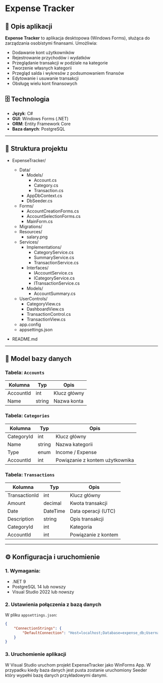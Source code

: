 # Expense Tracker

## 📘 Opis aplikacji

**Expense Tracker** to aplikacja desktopowa (Windows Forms), służąca do zarządzania osobistymi finansami. Umożliwia:

- Dodawanie kont użytkowników
- Rejestrowanie przychodów i wydatków
- Przeglądanie transakcji w podziale na kategorie
- Tworzenie własnych kategorii
- Przegląd salda i wykresów z podsumowaniem finansów
- Edytowanie i usuwanie transakcji
- Obsługę wielu kont finansowych

## 🗄️ Technologia

- **Język**: C#
- **GUI**: Windows Forms (.NET)
- **ORM**: Entity Framework Core
- **Baza danych**: PostgreSQL

---

## 🧩 Struktura projektu

- ExpenseTracker/
  - Data/
    - Models/
      - Account.cs
      - Category.cs
      - Transaction.cs
    - AppDbContext.cs
    - DbSeeder.cs
  - Forms/
    - AccountCreationForms.cs
    - AccountSelectionForms.cs
    - MainForm.cs
  - Migrations/
  - Resources/
    - salary.png
  - Services/
    - Implementations/
      - CategoryService.cs
      - SummaryService.cs
      - TransactionService.cs
    - Interfaces/
      - IAccountService.cs
      - ICategoryService.cs
      - ITransactionService.cs
    - Models/
      - AccountSummary.cs
  - UserControls/
    - CategoryView.cs
    - DashboardView.cs
    - TransactionControl.cs
    - TransactionView.cs
  - app.config
  - appsettings.json

- README.md



---

## 🧬 Model bazy danych

### Tabela: `Accounts`
| Kolumna     | Typ        | Opis                |
|-------------|------------|---------------------|
| AccountId   | int        | Klucz główny        |
| Name        | string     | Nazwa konta         |

### Tabela: `Categories`
| Kolumna     | Typ        | Opis                            |
|-------------|------------|---------------------------------|
| CategoryId  | int        | Klucz główny                    |
| Name        | string     | Nazwa kategorii                 |
| Type        | enum       | Income / Expense                |
| AccountId   | int        | Powiązanie z kontem użytkownika|

### Tabela: `Transactions`
| Kolumna      | Typ        | Opis                            |
|--------------|------------|---------------------------------|
| TransactionId| int        | Klucz główny                    |
| Amount       | decimal    | Kwota transakcji                |
| Date         | DateTime   | Data operacji (UTC)             |
| Description  | string     | Opis transakcji                 |
| CategoryId   | int        | Kategoria                       |
| AccountId    | int        | Powiązanie z kontem             |

---

## ⚙️ Konfiguracja i uruchomienie

### 1. Wymagania:
- .NET 9 
- PostgreSQL 14 lub nowszy
- Visual Studio 2022 lub nowszy

### 2. Ustawienia połączenia z bazą danych

W pliku `appsettings.json`:

```json
{
    "ConnectionStrings": {
        "DefaultConnection": "Host=localhost;Database=expense_db;Username=postgres;Password=balica"
    }
}
```

### 3. Uruchomienie aplikacji
W Visual Studio uruchom projekt ExpenseTracker jako WinForms App. W przypadku kiedy baza danych jest pusta zostanie uruchomiony Seeder który wypełni bazę danych przykładowymi danymi.
